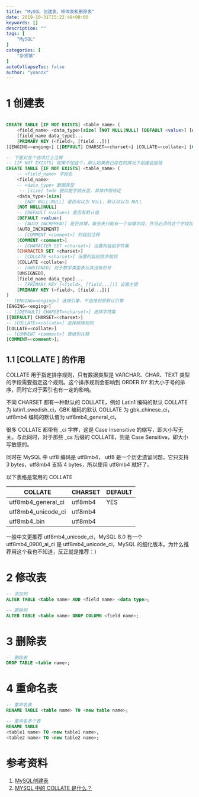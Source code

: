 ```yaml
---
title: "MySQL 创建表、修改表和删除表"
date: 2019-10-31T15:22:49+08:00
keywords: []
description: ""
tags: [
    "MySQL"
]
categories: [
    "杂货铺"
]
autoCollapseToc: false
author: "yuanzx"
---
```


# 1 创建表

```sql

CREATE TABLE [IF NOT EXISTS] <table_name> (
    <field_name> <data_type>[size] [NOT NULL|NULL] [DEFAULT <value>] [AUTO_INCREMENT] [COMMENT <comment>] [CHARACTER SET <charset>] [COLLATE <collate>] [UNSIGNED],
    [field_name data_type]...
    [PRIMARY KEY (<field>, [field...])]
)[ENGING=<enging>] [[DEFAULT] CHARSET=<charset>] [COLLATE=<collate>] [COMMENT=<comment>];

-- 下面对各个选项打上注释
-- [IF NOT EXISTS] 如果不加这个，那么如果表已存在的情况下创建会报错
CREATE TABLE [IF NOT EXISTS] <table_name> (
    -- <field_name> 字段名
    <field_name> 
    -- <data_type> 数据类型
     -- [size] todo 貌似是字段长度，具体作用待定
    <data_type>[size] 
    -- [NOT NULL|NULL] 是否可以为 NULL，默认可以为 NULL
    [NOT NULL|NULL] 
    -- [DEFAULT <value>] 是否有默认值
    [DEFAULT <value>] 
    -- [AUTO_INCREMENT] 是否自增，每张表只能有一个自增字段，并且必须给这个字段加索引，比如主键
    [AUTO_INCREMENT] 
    -- [COMMENT <comment>] 列级别注释
    [COMMENT <comment>] 
    -- [CHARACTER SET <charset>] 设置列级别字符集
    [CHARACTER SET <charset>]
    -- [COLLATE <charset>] 设置列级别排序规则
    [COLLATE <collate>]
    -- [UNSIGNED] 对于数字类型表示其没有符号
    [UNSIGNED],
    [field_name data_type]...
    -- [PRIMARY KEY (<field>, [field...])] 设置主键
    [PRIMARY KEY (<field>, [field...])]
)
-- [ENGING=<enging>] 选择引擎，不选择则是默认引擎
[ENGING=<enging>]
-- [[DEFAULT] CHARSET=<charset>] 选择字符集
[[DEFAULT] CHARSET=<charset>] 
-- [COLLATE=<collate>] 选择排序规则
[COLLATE=<collate>]
-- [COMMENT <comment>] 表级别注释
[COMMENT=<comment>];
```

## 1.1 [COLLATE <charset>] 的作用

COLLATE 用于指定排序规则，只有数据类型是 VARCHAR、CHAR、TEXT 类型的字段需要指定这个规则。这个排序规则会影响到 ORDER BY 和大小于号的排序，同时它对于索引也有一定的影响。

不同 CHARSET 都有一种默认的 COLLATE，例如 Latin1 编码的默认 COLLATE 为 latin1_swedish_ci，GBK 编码的默认 COLLATE 为 gbk_chinese_ci，utf8mb4 编码的默认值为 utf8mb4_general_ci。

很多 COLLATE 都带有 _ci 字样，这是 Case Insensitive 的缩写，即大小写无关。与此同时，对于那些 _cs 后缀的 COLLATE，则是 Case Sensitive，即大小写敏感的。

同时在 MySQL 中 utf8 编码是 utf8mb4， utf8 是一个历史遗留问题，它只支持 3 bytes，utf8mb4 支持 4 bytes，所以使用 utf8mb4 就好了。

以下表格是常用的 COLLATE

| COLLATE            | CHARSET | DEFAULT |
| ------------------ | ------- | ------- |
| utf8mb4_general_ci | utf8mb4 | YES     |
| utf8mb4_unicode_ci | utf8mb4 |         |
| utf8mb4_bin        | utf8mb4 |         |

一般中文更推荐 utf8mb4_unicode_ci，MySQL 8.0 有一个 utf8mb4_0900_ai_ci 是 utf8mb4_unicode_ci，MySQL 的细化版本。为什么推荐用这个我也不知道，反正就是推荐：）

# 2 修改表

```sql
-- 添加列
ALTER TABLE <table name> ADD <field name> <data type>;

-- 删除列
ALTER TABLE <table name> DROP COLUMN <field name>;
```

# 3 删除表

```sql
-- 删除表
DROP TABLE <table name>;
```

# 4 重命名表

```sql
-- 重命名表
RENAME TABLE <table name> TO <new table name>;

-- 重命名多个表
RENAME TABLE
<table1 name> TO <new table1 name>,
<table2 name> TO <new table2 name>;
```

# 参考资料

1. [MySQL创建表](https://www.yiibai.com/mysql/create-table.html)
2. [MYSQL 中的 COLLATE 是什么？](https://juejin.im/post/5bfe5cc36fb9a04a082161c2)